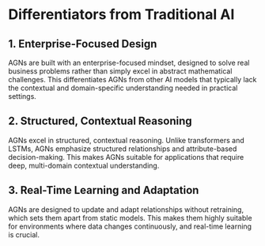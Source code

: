 # Differentiators from Traditional AI

## 1. Enterprise-Focused Design
AGNs are built with an enterprise-focused mindset, designed to solve real business problems rather than simply excel in abstract mathematical challenges. This differentiates AGNs from other AI models that typically lack the contextual and domain-specific understanding needed in practical settings.

## 2. Structured, Contextual Reasoning
AGNs excel in structured, contextual reasoning. Unlike transformers and LSTMs, AGNs emphasize structured relationships and attribute-based decision-making. This makes AGNs suitable for applications that require deep, multi-domain contextual understanding.

## 3. Real-Time Learning and Adaptation
AGNs are designed to update and adapt relationships without retraining, which sets them apart from static models. This makes them highly suitable for environments where data changes continuously, and real-time learning is crucial.
